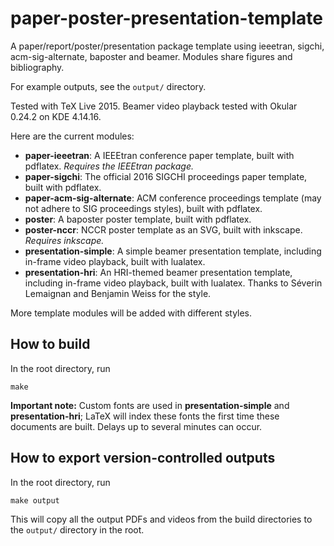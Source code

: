 paper-poster-presentation-template
==================================

A paper/report/poster/presentation package template using ieeetran, sigchi, acm-sig-alternate, baposter and beamer. Modules share figures and bibliography.

For example outputs, see the `output/` directory.

Tested with TeX Live 2015. Beamer video playback tested with Okular 0.24.2 on KDE 4.14.16.

Here are the current modules:

  - **paper-ieeetran**: A IEEEtran conference paper template, built with pdflatex. *Requires the IEEEtran package.*
  - **paper-sigchi**: The official 2016 SIGCHI proceedings paper template, built with pdflatex.
  - **paper-acm-sig-alternate**: ACM conference proceedings template (may not adhere to SIG proceedings styles), built with pdflatex.
  - **poster**: A baposter poster template, built with pdflatex.
  - **poster-nccr**: NCCR poster template as an SVG, built with inkscape. *Requires inkscape.*
  - **presentation-simple**: A simple beamer presentation template, including in-frame video playback, built with lualatex.
  - **presentation-hri**: An HRI-themed beamer presentation template, including in-frame video playback, built with lualatex. Thanks to Séverin Lemaignan and Benjamin Weiss for the style.

More template modules will be added with different styles.

How to build
------------

In the root directory, run

```
make
```

**Important note:** Custom fonts are used in **presentation-simple** and **presentation-hri**; LaTeX will index these fonts the first time these documents are built. Delays up to several minutes can occur.

How to export version-controlled outputs
----------------------------------------

In the root directory, run

```
make output
```

This will copy all the output PDFs and videos from the build directories to the `output/` directory in the root.
